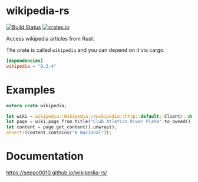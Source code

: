 # wikipedia-rs

[![Build Status](https://travis-ci.org/seppo0010/wikipedia-rs.svg?branch=master)](https://travis-ci.org/seppo0010/wikipedia-rs)
[![crates.io](http://meritbadge.herokuapp.com/wikipedia)](https://crates.io/crates/wikipedia)


Access wikipedia articles from Rust.

The crate is called `wikipedia` and you can depend on it via cargo:

```toml
[dependencies]
wikipedia = "0.3.4"
```


# Examples

```rust
extern crate wikipedia;

let wiki = wikipedia::Wikipedia::<wikipedia::http::default::Client>::default();
let page = wiki.page_from_title("Club Atletico River Plate".to_owned());
let content = page.get_content().unwrap();
assert!(content.contains("B Nacional"));
```

# Documentation

https://seppo0010.github.io/wikipedia-rs/
